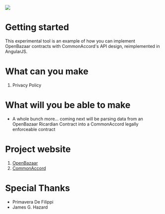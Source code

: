<img src="https://drwasho.github.io/OB-Commond-Accord/assets/img/OBCA.png"></img>

# Getting started

This experimental tool is an example of how you can implement OpenBazaar contracts with CommonAccord's API design, reimplemented in AngularJS.

# What can you make

1. Privacy Policy

# What will you be able to make

+ A whole bunch more... coming next will be parsing data from an OpenBazaar Ricardian Contract into a CommonAccord legally enforceable contract

# Project website

1. [OpenBazaar](https://openbazaar.org)
2. [CommonAccord](http://commonaccord.org)

# Special Thanks

+ Primavera De Filippi
+ James G. Hazard
